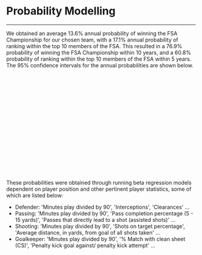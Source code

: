 # Probability Modelling
---

We obtained an average 13.6% annual probability of winning the FSA Championship for our chosen team, with a 17.1% annual probability of ranking within the top 10 members of the FSA. This resulted in a 76.9% probability of winning the FSA Championship within 10 years, and a 60.8% probability of ranking within the top 10 members of the FSA within 5 years. The 95% confidence intervals for the annual probabilities are shown below.

<img src="confidence.png"
     alt="95% Confidence Intervals"
     style="text-align: center; margin-left: 1000px; padding-left: 1000px" />

These probabilities were obtained through running beta regression models dependent on player position and other pertinent player statistics, some of which are listed below:
* Defender: 'Minutes play divided by 90', 'Interceptions', 'Clearances' ...
* Passing: 'Minutes play divided by 90', 'Pass completion percentage (5 - 15 yards)', 'Passes that directly lead to a shot (assisted shots)' ...
* Shooting: 'Minutes play divided by 90', 'Shots on target percentage', 'Average distance, in yards, from goal of all shots taken' ...
* Goalkeeper: 'Minutes play divided by 90', '% Match with clean sheet (CS)', 'Penalty kick goal against/ penalty kick attempt' ...

